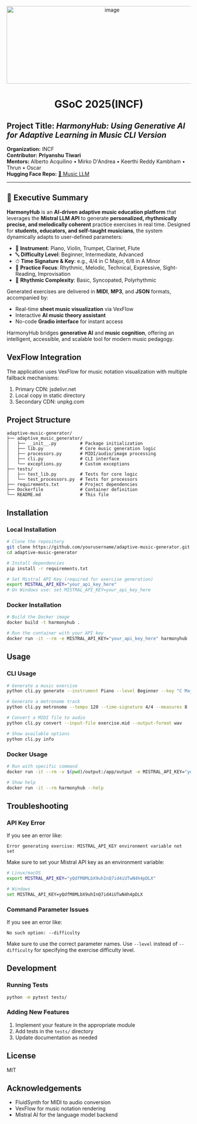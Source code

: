 <div align="center">
  <img width="561" height="212" alt="image" src="https://github.com/user-attachments/assets/f9a451aa-8237-4aa6-a335-df192f5682a7" />

</div>

<h1 align="center">GSoC 2025(INCF)</h1>


## **Project Title:** *HarmonyHub: Using Generative AI for Adaptive Learning in Music CLI Version*  
**Organization:** INCF  
**Contributor:** **Priyanshu Tiwari**  
**Mentors:** Alberto Acquilino • Mirko D'Andrea • Keerthi Reddy Kambham • Thrun • Oscar  
**Hugging Face Repo:** [🔗 Music LLM](https://huggingface.co/spaces/SHIKARICHACHA/adaptive-music-exercise-generator)

---

## 📜 **Executive Summary**

**HarmonyHub** is an **AI-driven adaptive music education platform** that leverages the **Mistral LLM API** to generate **personalized, rhythmically precise, and melodically coherent** practice exercises in real time. Designed for **students, educators, and self-taught musicians**, the system dynamically adapts to user-defined parameters:

- 🎹 **Instrument**: Piano, Violin, Trumpet, Clarinet, Flute
- 🔤 **Difficulty Level**: Beginner, Intermediate, Advanced
- ⏱ **Time Signature & Key**: e.g., 4/4 in C Major, 6/8 in A Minor
- 🎯 **Practice Focus**: Rhythmic, Melodic, Technical, Expressive, Sight-Reading, Improvisation
- 🎼 **Rhythmic Complexity**: Basic, Syncopated, Polyrhythmic

Generated exercises are delivered in **MIDI**, **MP3**, and **JSON** formats, accompanied by:
- Real-time **sheet music visualization** via VexFlow
- Interactive **AI music theory assistant**
- No-code **Gradio interface** for instant access

HarmonyHub bridges **generative AI** and **music cognition**, offering an intelligent, accessible, and scalable tool for modern music pedagogy.

## VexFlow Integration
The application uses VexFlow for music notation visualization with multiple fallback mechanisms:
1. Primary CDN: jsdelivr.net
2. Local copy in static directory
3. Secondary CDN: unpkg.com


## Project Structure

```
adaptive-music-generator/
├── adaptive_music_generator/
│   ├── __init__.py         # Package initialization
│   ├── lib.py              # Core music generation logic
│   ├── processors.py       # MIDI/audio/image processing
│   ├── cli.py              # CLI interface
│   └── exceptions.py       # Custom exceptions
├── tests/
│   ├── test_lib.py         # Tests for core logic
│   └── test_processors.py  # Tests for processors
├── requirements.txt        # Project dependencies
├── Dockerfile              # Container definition
└── README.md               # This file
```

## Installation

### Local Installation

```bash
# Clone the repository
git clone https://github.com/yourusername/adaptive-music-generator.git
cd adaptive-music-generator

# Install dependencies
pip install -r requirements.txt

# Set Mistral API Key (required for exercise generation)
export MISTRAL_API_KEY="your_api_key_here"
# On Windows use: set MISTRAL_API_KEY=your_api_key_here
```

### Docker Installation

```bash
# Build the Docker image
docker build -t harmonyhub .

# Run the container with your API key
docker run -it --rm -e MISTRAL_API_KEY="your_api_key_here" harmonyhub
```

## Usage

### CLI Usage

```bash
# Generate a music exercise
python cli.py generate --instrument Piano --level Beginner --key "C Major" --time-signature 4/4 --measures 4 --output-format mp3

# Generate a metronome track
python cli.py metronome --tempo 120 --time-signature 4/4 --measures 8

# Convert a MIDI file to audio
python cli.py convert --input-file exercise.mid --output-format wav

# Show available options
python cli.py info
```

### Docker Usage

```bash
# Run with specific command
docker run -it --rm -v $(pwd)/output:/app/output -e MISTRAL_API_KEY="your_api_key_here" harmonyhub generate --instrument Piano --level Intermediate

# Show help
docker run -it --rm harmonyhub --help
```

## Troubleshooting

### API Key Error

If you see an error like:
```
Error generating exercise: MISTRAL_API_KEY environment variable not set
```

Make sure to set your Mistral API key as an environment variable:
```bash
# Linux/macOS
export MISTRAL_API_KEY="yQdfM8MLbX9uhInQ7id4iUTwN4h4pDLX"

# Windows
set MISTRAL_API_KEY=yQdfM8MLbX9uhInQ7id4iUTwN4h4pDLX
```

### Command Parameter Issues

If you see an error like:
```
No such option: --difficulty
```

Make sure to use the correct parameter names. Use `--level` instead of `--difficulty` for specifying the exercise difficulty level.

## Development

### Running Tests

```bash
python -m pytest tests/
```

### Adding New Features

1. Implement your feature in the appropriate module
2. Add tests in the `tests/` directory
3. Update documentation as needed

## License

MIT

## Acknowledgements

- FluidSynth for MIDI to audio conversion
- VexFlow for music notation rendering
- Mistral AI for the language model backend



